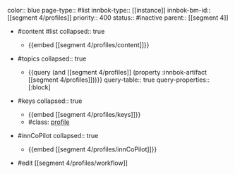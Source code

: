color:: blue
page-type:: #list
innbok-type:: [[instance]]
innbok-bm-id:: [[segment 4/profiles]]
priority:: 400
status:: #inactive
parent:: [[segment 4]]

- #content #list
  collapsed:: true
	- {{embed [[segment 4/profiles/content]]}}
- #topics
   collapsed:: true
    - {{query (and [[segment 4/profiles]] (property :innbok-artifact [[segment 4/profiles]]))}}
      query-table:: true
      query-properties:: [:block]
- #keys
  collapsed:: true
	- {{embed [[segment 4/profiles/keys]]}}
	- #class: [profile](https://go.innbok.com/#/page/innBoK%2Fclass%2Fprofile)
- #innCoPilot
   collapsed:: true
	 - {{embed [[segment 4/profiles/innCoPilot]]}}

- #edit [[segment 4/profiles/workflow]]

